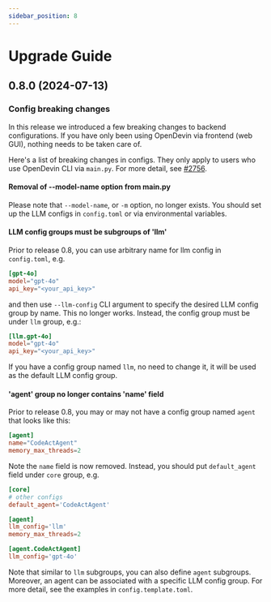 ```yaml
---
sidebar_position: 8
---
```


# Upgrade Guide

## 0.8.0 (2024-07-13)

### Config breaking changes

In this release we introduced a few breaking changes to backend configurations.
If you have only been using OpenDevin via frontend (web GUI), nothing needs
to be taken care of.

Here's a list of breaking changes in configs. They only apply to users who
use OpenDevin CLI via `main.py`. For more detail, see [#2756](https://github.com/OpenDevin/OpenDevin/pull/2756).

#### Removal of --model-name option from main.py

Please note that `--model-name`, or `-m` option, no longer exists. You should set up the LLM
configs in `config.toml` or via environmental variables.

#### LLM config groups must be subgroups of 'llm'

Prior to release 0.8, you can use arbitrary name for llm config in `config.toml`, e.g.

```toml
[gpt-4o]
model="gpt-4o"
api_key="<your_api_key>"
```

and then use `--llm-config` CLI argument to specify the desired LLM config group
by name. This no longer works. Instead, the config group must be under `llm` group,
e.g.:

```toml
[llm.gpt-4o]
model="gpt-4o"
api_key="<your_api_key>"
```

If you have a config group named `llm`, no need to change it, it will be used
as the default LLM config group.

#### 'agent' group no longer contains 'name' field

Prior to release 0.8, you may or may not have a config group named `agent` that
looks like this:

```toml
[agent]
name="CodeActAgent"
memory_max_threads=2
```

Note the `name` field is now removed. Instead, you should put `default_agent` field
under `core` group, e.g.

```toml
[core]
# other configs
default_agent='CodeActAgent'

[agent]
llm_config='llm'
memory_max_threads=2

[agent.CodeActAgent]
llm_config='gpt-4o'
```

Note that similar to `llm` subgroups, you can also define `agent` subgroups.
Moreover, an agent can be associated with a specific LLM config group. For more
detail, see the examples in `config.template.toml`.
